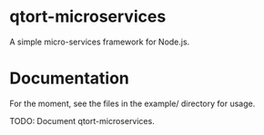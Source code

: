 qtort-microservices
==========================

A simple micro-services framework for Node.js.


Documentation
=============

For the moment, see the files in the example/ directory for usage.

TODO: Document qtort-microservices.
